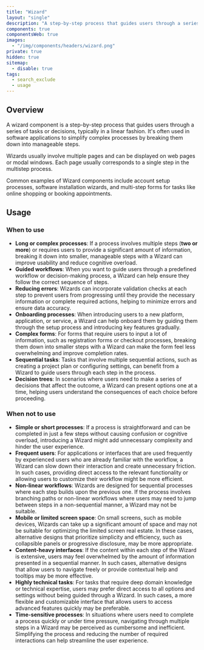 ```yaml
---
title: "Wizard"
layout: "single"
description: "A step-by-step process that guides users through a series of tasks or decisions"
components: true
componentsWeb: true
images:
  - "/img/components/headers/wizard.png"
private: true
hidden: true
sitemap:
  - disable: true
tags:
  - search_exclude
  - usage
---
```


## Overview

A wizard component is a step-by-step process that guides users through a series of tasks or decisions, typically in a linear fashion. It's often used in software applications to simplify complex processes by breaking them down into manageable steps.

Wizards usually involve multiple pages and can be displayed on web pages or modal windows. Each page usually corresponds to a single step in the multistep process.

Common examples of Wizard components include account setup processes, software installation wizards, and multi-step forms for tasks like online shopping or booking appointments.

## Usage

### When to use

- **Long or complex processes**: If a process involves multiple steps (**two or more**) or requires users to provide a significant amount of information, breaking it down into smaller, manageable steps with a Wizard can improve usability and reduce cognitive overload.
- **Guided workflows**: When you want to guide users through a predefined workflow or decision-making process, a Wizard can help ensure they follow the correct sequence of steps.
- **Reducing errors**: Wizards can incorporate validation checks at each step to prevent users from progressing until they provide the necessary information or complete required actions, helping to minimize errors and ensure data accuracy.
- **Onboarding processes**: When introducing users to a new platform, application, or service, a Wizard can help onboard them by guiding them through the setup process and introducing key features gradually.
- **Complex forms**: For forms that require users to input a lot of information, such as registration forms or checkout processes, breaking them down into smaller steps with a Wizard can make the form feel less overwhelming and improve completion rates.
- **Sequential tasks**: Tasks that involve multiple sequential actions, such as creating a project plan or configuring settings, can benefit from a Wizard to guide users through each step in the process.
- **Decision trees**: In scenarios where users need to make a series of decisions that affect the outcome, a Wizard can present options one at a time, helping users understand the consequences of each choice before proceeding.

### When not to use

- **Simple or short processes**: If a process is straightforward and can be completed in just a few steps without causing confusion or cognitive overload, introducing a Wizard might add unnecessary complexity and hinder the user experience.
- **Frequent users**: For applications or interfaces that are used frequently by experienced users who are already familiar with the workflow, a Wizard can slow down their interaction and create unnecessary friction. In such cases, providing direct access to the relevant functionality or allowing users to customize their workflow might be more efficient.
- **Non-linear workflows**: Wizards are designed for sequential processes where each step builds upon the previous one. If the process involves branching paths or non-linear workflows where users may need to jump between steps in a non-sequential manner, a Wizard may not be suitable.
- **Mobile or limited screen space**: On small screens, such as mobile devices, Wizards can take up a significant amount of space and may not be suitable for optimizing the limited screen real estate. In these cases, alternative designs that prioritize simplicity and efficiency, such as collapsible panels or progressive disclosure, may be more appropriate.
- **Content-heavy interfaces**: If the content within each step of the Wizard is extensive, users may feel overwhelmed by the amount of information presented in a sequential manner. In such cases, alternative designs that allow users to navigate freely or provide contextual help and tooltips may be more effective.
- **Highly technical tasks**: For tasks that require deep domain knowledge or technical expertise, users may prefer direct access to all options and settings without being guided through a Wizard. In such cases, a more flexible and customizable interface that allows users to access advanced features quickly may be preferable.
- **Time-sensitive processes**: In situations where users need to complete a process quickly or under time pressure, navigating through multiple steps in a Wizard may be perceived as cumbersome and inefficient. Simplifying the process and reducing the number of required interactions can help streamline the user experience.
